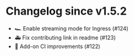 # Changelog since v1.5.2
- 🏎 Enable streaming mode for Ingress (#124) 
- 🚑 Fix contributing link in readme (#123) 
- 🚀 Add-on CI improvements (#122) 
